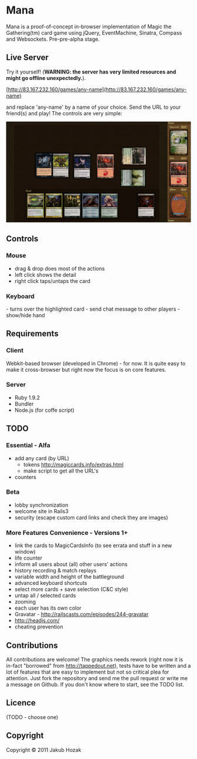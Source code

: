 # Mana

Mana is a proof-of-concept in-browser implementation of Magic the Gathering(tm) card game using jQuery, EventMachine, Sinatra, Compass and Websockets. Pre-pre-alpha stage.


## Live Server

Try it yourself! (__WARNING: the server has very limited resources and might go offline unexpectedly.__).

[http://83.167.232.160/games/any-name](http://83.167.232.160/games/any-name)

and replace 'any-name' by a name of your choice. Send the URL to your friend(s) and play! The controls are very simple:

![Screenshot](https://github.com/HakubJozak/mana/raw/master/screenshots/1.png)

## Controls
### Mouse
 - drag & drop does most of the actions
 - left click shows the detail
 - right click taps/untaps the card

### Keyboard
 <t> - turns over the highlighted card
 <m> - send chat message to other players
 <spacebar> - show/hide hand

## Requirements 

### Client

Webkit-based browser (developed in Chrome) - for now. It is quite easy to make it cross-browser but right now the focus is on core features.

### Server

   - Ruby 1.9.2
   - Bundler
   - Node.js (for coffe script)

## TODO

### Essential - Alfa
 - add any card (by URL) 
   - tokens http://magiccards.info/extras.html
   - make script to get all the URL's
 - counters

### Beta
 - lobby synchronization
 - welcome site in Rails3
 - security (escape custom card links and check they are images)

### More Features Convenience - Versions 1+
 
 - link the cards to MagicCardsInfo (to see errata and stuff in a new window)
 - life counter
 - inform all users about (all) other users' actions
 - history recording & match replays
 - variable width and height of the battleground
 - advanced keyboard shortcuts
 - select more cards + save selection (C&C style)
 - untap all / selected cards
 - zooming
 - each user has its own color
 - Gravatar - http://railscasts.com/episodes/244-gravatar
 - http://headjs.com/
 - cheating prevention

## Contributions

All contributions are welcome! The graphics needs rework (right now it is in-fact "borrowed" from http://tappedout.net), tests have to be written and a lot of features that are easy to implement but not so critical plea for attention. Just fork the repository and send me the pull request or write me a message on Github. If you don't know where to start, see the TODO list.

## Licence

(TODO - choose one)

## Copyright

Copyright &copy; 2011 Jakub Hozak
